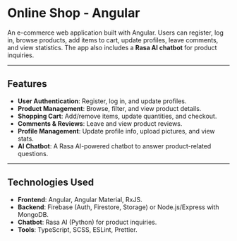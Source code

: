 # Online Shop - Angular

An e-commerce web application built with Angular. Users can register, log in, browse products, add items to cart, update profiles, leave comments, and view statistics. The app also includes a **Rasa AI chatbot** for product inquiries.

---

## Features

- **User Authentication**: Register, log in, and update profiles.
- **Product Management**: Browse, filter, and view product details.
- **Shopping Cart**: Add/remove items, update quantities, and checkout.
- **Comments & Reviews**: Leave and view product reviews.
- **Profile Management**: Update profile info, upload pictures, and view stats.
- **AI Chatbot**: A Rasa AI-powered chatbot to answer product-related questions.

---

## Technologies Used

- **Frontend**: Angular, Angular Material, RxJS.
- **Backend**: Firebase (Auth, Firestore, Storage) or Node.js/Express with MongoDB.
- **Chatbot**: Rasa AI (Python) for product inquiries.
- **Tools**: TypeScript, SCSS, ESLint, Prettier.
